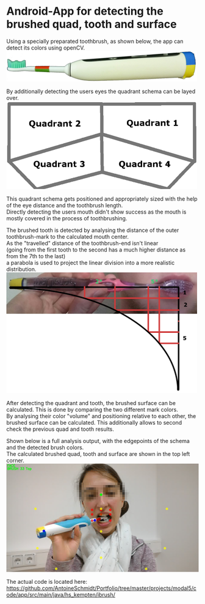 # Android-App for detecting the brushed quad, tooth and surface
Using a specially preparated toothbrush, as shown below, the app can detect its colors using openCV.
<img src="../brush.png" width="500px">

By additionally detecting the users eyes the quadrant schema can be layed over.
<img src="../schema.png" width="500px">

This quadrant schema gets positioned and appropriately sized with the help of the eye distance and the toothbrush length.\
Directly detecting the users mouth didn't show success as the mouth is mostly covered in the process of toothbrushing.

The brushed tooth is detected by analysing the distance of the outer toothbrush-mark to the calculated mouth center.\
As the "travelled" distance of the toothbrush-end isn't linear\
(going from the first tooth to the second has a much higher distance as from the 7th to the last)\
a parabola is used to project the linear division into a more realistic distribution.
<img src="../tooth.png" width="500px">

After detecting the quadrant and tooth, the brushed surface can be calculated. This is done by comparing the two different mark colors.\
By analysing their color "volume" and positioning relative to each other, the brushed surface can be calculated. This additionally allows to second check the previous quad and tooth results.

Shown below is a full analysis output, with the edgepoints of the schema and the detected brush colors.\
The calculated brushed quad, tooth and surface are shown in the top left corner.
<img src="../analysis.png" width="700px">

The actual code is located here:\
https://github.com/AntoineSchmidt/Portfolio/tree/master/projects/modal5/code/app/src/main/java/hs_kempten/ibrush/
